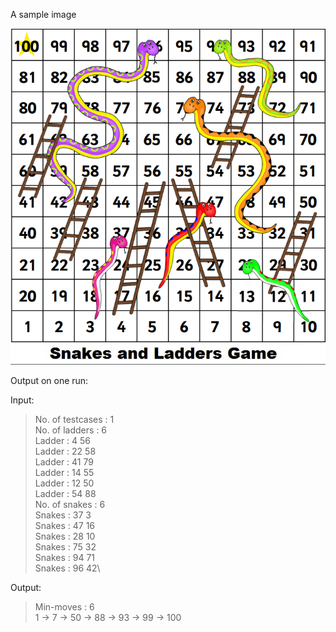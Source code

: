 
A sample image

![](snake_ladders_demo.png)

Output on one run:

Input:

> No. of testcases : 1           
No. of ladders : 6\
Ladder : 4 56\
Ladder : 22 58\
Ladder : 41 79\
Ladder : 14 55\
Ladder : 12 50\
Ladder : 54 88\
No. of snakes : 6\
Snakes : 37 3\
Snakes : 47 16\
Snakes : 28 10\
Snakes : 75 32\
Snakes : 94 71\
Snakes : 96 42\

Output:

> Min-moves : 6\
1 -> 7 -> 50 -> 88 -> 93 -> 99 -> 100
